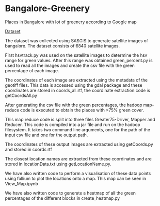 # Bangalore-Greenery
Places in Bangalore with lot of greenery according to Google map

[Dataset](https://drive.google.com/drive/folders/1YK8cPM2ofDmusMXaA0jyx9KHpfJb79Rx?usp=sharing)


The dataset was collected using SASGIS to generate satellite images of bangalore. The dataset consists of 6840 satellite images.


First hsvtrack.py was used on the satellite images to determine the hsv range for green values. After this range was obtained green_percent.py is used to read all the images and create the csv file with the green percentage of each image.

The coordinates of each image are extracted using the metadata of the geotiff files. This data is accessed using the gdal package and these coordinates are stored in coords_all.rtf, the coordinate extraction code is getCoordsAll.py

After generating the csv file with the green percentages, the hadoop map-reduce code is executed to obtain the places with >75% green cover.

This map reduce code is split into three files Greater75-Driver, Mapper and Reducer. This code is compiled into a jar file and run on the hadoop filesystem. It takes two command line arguments, one for the path of the input csv file and one for the output path.

The coordinates of these output images are extracted using getCoords.py and stored in coords.rtf

The closest location names are extracted from these coordinates and are stored in locationData.txt using getLocationName.py.

We have also written code to perform a visualisation of these data points using follium to plot the locations onto a map. This map can be seen in View_Map.ipynb

We have also written code to generate a heatmap of all the green percentages of the different blocks in create_heatmap.py


